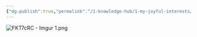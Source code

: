 ```yaml
---
{"dg-publish":true,"permalink":"/1-knowledge-hub/1-my-joyful-interests/film-making/technical-help/white-balance/","noteIcon":""}
---
```


![FKT7cRC - Imgur 1.png](/img/user/Obsidian%20Functional%20Stuff/z-All%20pdfs,%20Images%20&%20Small%20Excalidraws/FKT7cRC%20-%20Imgur%201.png)